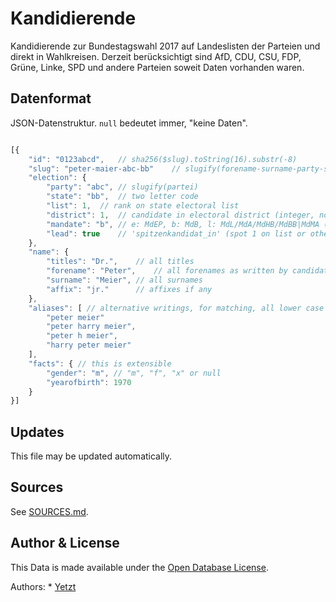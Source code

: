 # Kandidierende

Kandidierende zur Bundestagswahl 2017 auf Landeslisten der Parteien und direkt in Wahlkreisen.
Derzeit berücksichtigt sind AfD, CDU, CSU, FDP, Grüne, Linke, SPD und andere Parteien soweit Daten 
vorhanden waren.

## Datenformat

JSON-Datenstruktur. `null` bedeutet immer, "keine Daten".

``` javascript

[{
	"id": "0123abcd",	// sha256($slug).toString(16).substr(-8)
	"slug": "peter-maier-abc-bb"	// slugify(forename-surname-party-state)
	"election": {
		"party": "abc",	// slugify(partei)
		"state": "bb",	// two letter code
		"list": 1,	// rank on state electoral list
		"district": 1,	// candidate in electoral district (integer, no leading zeros)
		"mandate": "b", // e: MdEP, b: MdB, l: MdL/MdA/MdHB/MdBB|MdMA (state)
		"lead": true	// 'spitzenkandidat_in' (spot 1 on list or otherwise)
	},
	"name": {
		"titles": "Dr.",	// all titles
		"forename": "Peter",	// all forenames as written by candidate
		"surname": "Meier",	// all surnames
		"affix": "jr."		// affixes if any
	},
	"aliases": [ // alternative writings, for matching, all lower case and no special characters
		"peter meier"
		"peter harry meier",
		"peter h meier",
		"harry peter meier"
	],
	"facts": { // this is extensible
		"gender": "m", // "m", "f", "x" or null
		"yearofbirth": 1970
	}
}]

```

## Updates

This file may be updated automatically.

## Sources

See [SOURCES.md](SOURCES.md).

## Author & License

This Data is made available under the [Open Database License](https://opendatacommons.org/licenses/odbl/).

Authors: 
	* [Yetzt](https://yetzt.me)
